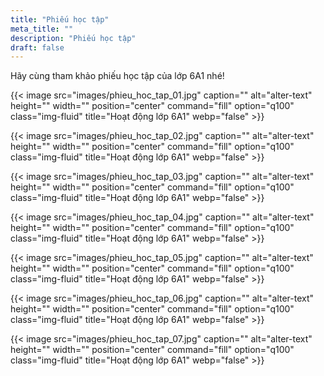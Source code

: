 ```yaml
---
title: "Phiếu học tập"
meta_title: ""
description: "Phiếu học tập"
draft: false
---
```


Hãy cùng tham khảo phiếu học tập của lớp 6A1 nhé!

{{< image src="images/phieu_hoc_tap_01.jpg" caption="" alt="alter-text" height="" width="" position="center" command="fill" option="q100" class="img-fluid" title="Hoạt động lớp 6A1" webp="false" >}}

{{< image src="images/phieu_hoc_tap_02.jpg" caption="" alt="alter-text" height="" width="" position="center" command="fill" option="q100" class="img-fluid" title="Hoạt động lớp 6A1" webp="false" >}}

{{< image src="images/phieu_hoc_tap_03.jpg" caption="" alt="alter-text" height="" width="" position="center" command="fill" option="q100" class="img-fluid" title="Hoạt động lớp 6A1" webp="false" >}}

{{< image src="images/phieu_hoc_tap_04.jpg" caption="" alt="alter-text" height="" width="" position="center" command="fill" option="q100" class="img-fluid" title="Hoạt động lớp 6A1" webp="false" >}}

{{< image src="images/phieu_hoc_tap_05.jpg" caption="" alt="alter-text" height="" width="" position="center" command="fill" option="q100" class="img-fluid" title="Hoạt động lớp 6A1" webp="false" >}}

{{< image src="images/phieu_hoc_tap_06.jpg" caption="" alt="alter-text" height="" width="" position="center" command="fill" option="q100" class="img-fluid" title="Hoạt động lớp 6A1" webp="false" >}}

{{< image src="images/phieu_hoc_tap_07.jpg" caption="" alt="alter-text" height="" width="" position="center" command="fill" option="q100" class="img-fluid" title="Hoạt động lớp 6A1" webp="false" >}}